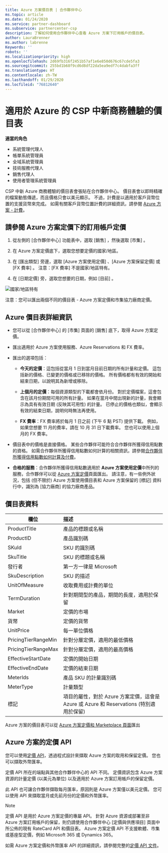 ```yaml
---
title: Azure 方案價目表 | 合作夥伴中心
ms.topic: article
ms.date: 01/24/2020
ms.service: partner-dashboard
ms.subservice: partnercenter-csp
description: 了解如何使用合作夥伴中心查看 Azure 方案下訂用帳戶的價目表。
author: LauraBrenner
ms.author: labrenne
Keywords: ''
robots: ''
ms.localizationpriority: high
ms.openlocfilehash: 2d69fb316f2451b57af1e6e850d676c67cde5fa3
ms.sourcegitcommit: 255bd1b68f9cd6d8df22da5ea9edf7c4dabfa3ff
ms.translationtype: HT
ms.contentlocale: zh-TW
ms.lasthandoff: 01/29/2020
ms.locfileid: "76812640"
---
```

# <a name="price-list-for-the-new-commerce-experience-in-csp-for-azure"></a>適用於 Azure 的 CSP 中新商務體驗的價目表 

**適當的角色**

- 系統管理代理人
- 帳單系統管理員
- 全域系統管理員
- 技術服務代理人
- 銷售代理人
- 使用者管理系統管理員

CSP 中新 Azure 商務體驗的價目表會張貼在合作夥伴中心。 價目表會以即時精確的檔案動態傳遞，而且價格只會以美元顯示。 不過，計費是以適用於客戶貨幣位置的支援貨幣來完成。 如需有關客戶貨幣位置計費的詳細資訊，請參閱 [Azure 方案 - 計費](azure-plan-billing.md)。

## <a name="see-pricing-for-subscriptions-under-the-azure-plan-pricing"></a>請參閱 Azure 方案定價下的訂用帳戶定價

1. 從左側的 [合作夥伴中心] 功能表中，選取 [銷售]  ，然後選取 [市集]  。

2. 在 Azure 方案定價底下，選取您想要定價的國家/地區。

3. 在 [匯出類型]  旁邊，選取 [Azure 方案使用定價]  、[Azure 方案保留定價]  或 [FX 費率]  。 注意：[FX 費率]  不是國家/地區特有。

3. 在 [日期定價]  旁，選取您想要的日期，例如 [目前]  。 


![國家/地區特有](images/azure/pricingnew.png)

注意：您可以匯出兩個不同的價目表 - Azure 方案定價和市集協力廠商定價。 

## <a name="azure-price-list-specifics"></a>Azure 價目表詳細資訊

- 您可以從 [合作夥伴中心] 的 [市集] 頁面的 [銷售]  底下，取得 Azure 方案定價。

- 匯出適用於 Azure 方案使用服務、Azure Reservations 和 FX 費率。

- 匯出的選項包括：

    - **今天的定價**：這包括從當月 1 日到當月目前日期的所有計量和定價。 這包括新的價格、已變更的價格或已移除的價格。 所有價格都有有效的開始和結束日期，以說明其為新增或移除。

    - **上個月的定價**：每個資源類型的下載都會依月份。 對於定價檔案，這會包含在該月份期間可用的所有計量。 如果在當月中間出現新的計量，我會顯示為具有有效日期 (反映其可用性) 的計量。 已停止的價格也類似，會顯示有效的結束日期，說明何時無法再使用。

    - **FX 費率**：FX 費率將於每月 1 日之前 (下午 6 點 PST) 提供下載。 例如，如果您想要 11 月的費率，請在 10 月 31 日下載費率。 您也可以使用上個月的 FX 費率。

- 價目表中的價格是直接價格。 某些合作夥伴可能符合合作夥伴所獲得信用點數的資格。 如需合作夥伴所獲得信用點數如何計算的相關資訊，請參閱[合作夥伴所獲得信用點數如何計算及付費](partner-earned-credit-explanation.md)。

- **合格的服務**：合作夥伴所獲得信用點數適用於 **Azure 方案使用定價**中所列的服務，合作夥伴可以從 [Azure 方案定價](https://partner.microsoft.com/commerce/sales)頁面匯出。 請注意，有一些例外狀況，包括 (但不限於) Azure 方案使用價目表和 Azure 方案保留的 [標記] 資料行中，識別為 [協力廠商] 的協力廠商產品。

## <a name="price-list-data"></a>價目表資料

|**欄位**   |**描述**   |
|--------------------------|:---------------------------|
|ProductTitle  |產品的標題或名稱|
|ProductID   |產品識別碼|
|SKuId|SKU 的識別碼|
|SkuTitle|SKU 的標題或名稱|
|發行者|第一方一律是 Microsoft|
|SkuDescription|SKU 的描述|
|UnitOfMeasure|收取費用或計費的單位|
|TermDuration|針對期間型的產品，期間的長度，適用於保留|
|Market|定價的市場|
|貨幣|定價的貨幣|
|UnitPrice|每一單位價格|
|PricingTierRangeMin|針對分層定價，適用的最低價格|
|PricingTierRangeMax|針對分層定價，適用的最高價格|
|EffectiveStartDate|定價的開始日期|
|EffectiveEndDate|定價的結束日期|
|MeterIds|產品 SKU 的計量識別碼|
|MeterType|計量類型|
|標記|項目的屬性，對於 Azure 方案定價，這會是 Azure 或 Azure 和 Reservations (特別適用於保留)|

Azure 方案的價目表可以從 [Azure 方案定價和 Marketplace 頁面](https://partner.microsoft.com/commerce/sales?type=Any&category=Any)匯出

## <a name="pricing-api-for-azure-plan"></a>Azure 方案的定價 API

您可以使用[定價 API](https://docs.microsoft.com/partner/develop/pricing)，透過程式設計來擷取 Azure 方案的取用和保留定價。 您也可以擷取外幣匯率。 

定價 API 所在的端點與其他合作夥伴中心的 API 不同。 定價資訊包含 Azure 方案資源的計量定價 (以美元為單位) 以及適用於 Azure 方案訂用帳戶的保留定價。

此 API 也可讓合作夥伴擷取每月匯率，原因則是 Azure 方案僅以美元定價。 您可以使用 API 來擷取當月或先前月份的定價和外幣匯率。

>[!NOTE]
> 定價 API 是用於 Azure 方案定價的專屬 API。 針對 Azure 資源或部署至非 Azure 方案訂用帳戶的保留，則仍請使用合作夥伴中心 [定價與供應項目] 頁面中所公佈的現有 RateCard API 和價目表。 Azure 方案定價 API 不支援軟體、市集或基座型定價，例如 Microsoft 365 或 Dynamics 365。

如需 Azure 方案定價和外幣匯率 API 的詳細資訊，請參閱完整的[定價 API 文件](https://docs.microsoft.com/partner/develop/pricing)。
